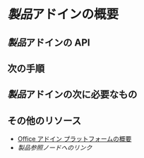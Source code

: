 # <a name="*product*-add-ins-overview"></a>*製品*アドインの概要

<!-- For an example, see [Word add-ins overview](https://dev.office.com/docs/add-ins/word/word-add-ins-programming-overview).

-->

<!-- Introduction:

- Describe common scenarios.
- Describe what add-ins can do.
- Include an image of an add-in that illustrates scenario/best practices.
- Specify target platforms.

-->

## <a name="*product*-add-in-apis"></a>*製品*アドインの API

<!-- Introduce the APIs used to develop add-ins, including client-specific APIs and Office.js. Explain the scenarios in which to use them. Link to relevant reference documentation.

-->

## <a name="next-steps"></a>次の手順

<!-- Link to Getting started content and other relevant topics - Design, best practices, manifest documentation.

-->

## <a name="what's-next-for-*product*-add-ins"></a>*製品*アドインの次に必要なもの

<!-- Describe and link to APIs available on Open Spec page. Link to change log if applicable. Provide a roadmap for new APIs and features.

-->

## <a name="additional-resources"></a>その他のリソース

- [Office アドイン プラットフォームの概要](../overview/office-add-ins.md)
- *製品参照ノードへのリンク*



